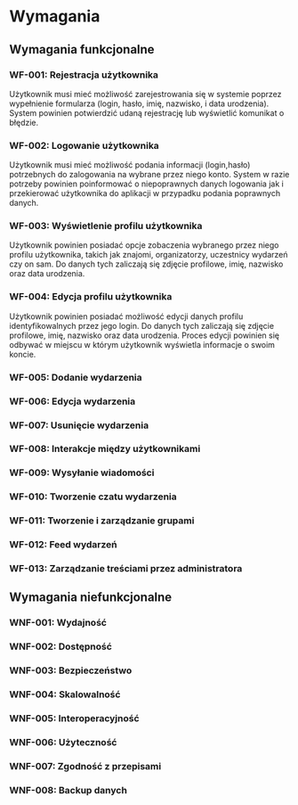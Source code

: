 # Wymagania

## Wymagania funkcjonalne

### WF-001: Rejestracja użytkownika

Użytkownik musi mieć możliwość zarejestrowania się w systemie poprzez wypełnienie formularza (login, hasło, imię, nazwisko, i data urodzenia). System powinien potwierdzić udaną rejestrację lub wyświetlić komunikat o błędzie.

### WF-002: Logowanie użytkownika

Użytkownik musi mieć możliwość podania informacji (login,hasło) potrzebnych do zalogowania na wybrane przez niego konto.
System w razie potrzeby powinien poinformować o niepoprawnych danych logowania jak i przekierować użytkownika do aplikacji w przypadku podania poprawnych danych.

### WF-003: Wyświetlenie profilu użytkownika

Użytkownik powinien posiadać opcje zobaczenia wybranego przez niego profilu użytkownika,
takich jak znajomi, organizatorzy, uczestnicy wydarzeń czy on sam.
Do danych tych zaliczają się zdjęcie profilowe, imię, nazwisko oraz data urodzenia.

### WF-004: Edycja profilu użytkownika

Użytkownik powinien posiadać możliwość edycji danych profilu identyfikowalnych przez jego login.
Do danych tych zaliczają się zdjęcie profilowe, imię, nazwisko oraz data urodzenia.
Proces edycji powinien się odbywać w miejscu w którym użytkownik wyświetla informacje o swoim koncie.

### WF-005: Dodanie wydarzenia

### WF-006: Edycja wydarzenia

### WF-007: Usunięcie wydarzenia

### WF-008: Interakcje między użytkownikami

### WF-009: Wysyłanie wiadomości

### WF-010: Tworzenie czatu wydarzenia

### WF-011: Tworzenie i zarządzanie grupami

### WF-012: Feed wydarzeń

### WF-013: Zarządzanie treściami przez administratora

## Wymagania niefunkcjonalne

### WNF-001: Wydajność

### WNF-002: Dostępność

### WNF-003: Bezpieczeństwo

### WNF-004: Skalowalność

### WNF-005: Interoperacyjność

### WNF-006: Użyteczność

### WNF-007: Zgodność z przepisami

### WNF-008: Backup danych
